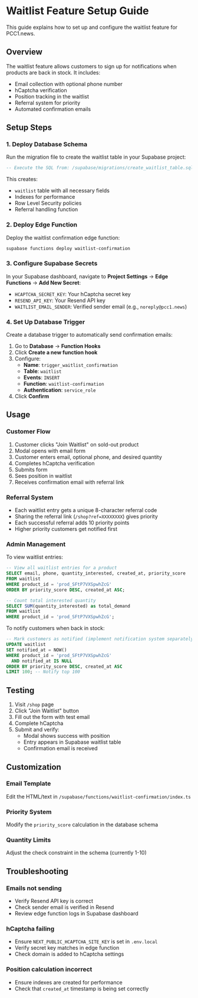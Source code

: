 # Waitlist Feature Setup Guide

This guide explains how to set up and configure the waitlist feature for PCC1.news.

## Overview

The waitlist feature allows customers to sign up for notifications when products are back in stock. It includes:
- Email collection with optional phone number
- hCaptcha verification
- Position tracking in the waitlist
- Referral system for priority
- Automated confirmation emails

## Setup Steps

### 1. Deploy Database Schema

Run the migration file to create the waitlist table in your Supabase project:

```sql
-- Execute the SQL from: /supabase/migrations/create_waitlist_table.sql
```

This creates:
- `waitlist` table with all necessary fields
- Indexes for performance
- Row Level Security policies
- Referral handling function

### 2. Deploy Edge Function

Deploy the waitlist confirmation edge function:

```bash
supabase functions deploy waitlist-confirmation
```

### 3. Configure Supabase Secrets

In your Supabase dashboard, navigate to **Project Settings** → **Edge Functions** → **Add New Secret**:

- `HCAPTCHA_SECRET_KEY`: Your hCaptcha secret key
- `RESEND_API_KEY`: Your Resend API key
- `WAITLIST_EMAIL_SENDER`: Verified sender email (e.g., `noreply@pcc1.news`)

### 4. Set Up Database Trigger

Create a database trigger to automatically send confirmation emails:

1. Go to **Database** → **Function Hooks**
2. Click **Create a new function hook**
3. Configure:
   - **Name**: `trigger_waitlist_confirmation`
   - **Table**: `waitlist`
   - **Events**: `INSERT`
   - **Function**: `waitlist-confirmation`
   - **Authentication**: `service_role`
4. Click **Confirm**

## Usage

### Customer Flow

1. Customer clicks "Join Waitlist" on sold-out product
2. Modal opens with email form
3. Customer enters email, optional phone, and desired quantity
4. Completes hCaptcha verification
5. Submits form
6. Sees position in waitlist
7. Receives confirmation email with referral link

### Referral System

- Each waitlist entry gets a unique 8-character referral code
- Sharing the referral link (`/shop?ref=XXXXXXXX`) gives priority
- Each successful referral adds 10 priority points
- Higher priority customers get notified first

### Admin Management

To view waitlist entries:

```sql
-- View all waitlist entries for a product
SELECT email, phone, quantity_interested, created_at, priority_score
FROM waitlist
WHERE product_id = 'prod_SFtP7VXSpwhZcG'
ORDER BY priority_score DESC, created_at ASC;

-- Count total interested quantity
SELECT SUM(quantity_interested) as total_demand
FROM waitlist
WHERE product_id = 'prod_SFtP7VXSpwhZcG';
```

To notify customers when back in stock:

```sql
-- Mark customers as notified (implement notification system separately)
UPDATE waitlist
SET notified_at = NOW()
WHERE product_id = 'prod_SFtP7VXSpwhZcG'
  AND notified_at IS NULL
ORDER BY priority_score DESC, created_at ASC
LIMIT 100; -- Notify top 100
```

## Testing

1. Visit `/shop` page
2. Click "Join Waitlist" button
3. Fill out the form with test email
4. Complete hCaptcha
5. Submit and verify:
   - Modal shows success with position
   - Entry appears in Supabase waitlist table
   - Confirmation email is received

## Customization

### Email Template
Edit the HTML/text in `/supabase/functions/waitlist-confirmation/index.ts`

### Priority System
Modify the `priority_score` calculation in the database schema

### Quantity Limits
Adjust the check constraint in the schema (currently 1-10)

## Troubleshooting

### Emails not sending
- Verify Resend API key is correct
- Check sender email is verified in Resend
- Review edge function logs in Supabase dashboard

### hCaptcha failing
- Ensure `NEXT_PUBLIC_HCAPTCHA_SITE_KEY` is set in `.env.local`
- Verify secret key matches in edge function
- Check domain is added to hCaptcha settings

### Position calculation incorrect
- Ensure indexes are created for performance
- Check that `created_at` timestamp is being set correctly